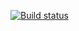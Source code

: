 [![Build status](https://ci.appveyor.com/api/projects/status/gu3dootkx449dygt?svg=true)](https://ci.appveyor.com/project/Bogdan75383/javaqa-collections-1)